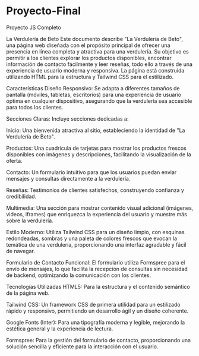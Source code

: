 # Proyecto-Final
Proyecto JS Completo

La Verdulería de Beto
Este documento describe "La Verdulería de Beto", una página web diseñada con el propósito principal de ofrecer una presencia en línea completa y atractiva para una verdulería. Su objetivo es permitir a los clientes explorar los productos disponibles, encontrar información de contacto fácilmente y leer reseñas, todo ello a través de una experiencia de usuario moderna y responsiva. La página está construida utilizando HTML para la estructura y Tailwind CSS para el estilizado.

Características
Diseño Responsivo: Se adapta a diferentes tamaños de pantalla (móviles, tabletas, escritorios) para una experiencia de usuario óptima en cualquier dispositivo, asegurando que la verdulería sea accesible para todos los clientes.

Secciones Claras: Incluye secciones dedicadas a:

Inicio: Una bienvenida atractiva al sitio, estableciendo la identidad de "La Verdulería de Beto".

Productos: Una cuadrícula de tarjetas para mostrar los productos frescos disponibles con imágenes y descripciones, facilitando la visualización de la oferta.

Contacto: Un formulario intuitivo para que los usuarios puedan enviar mensajes y consultas directamente a la verdulería.

Reseñas: Testimonios de clientes satisfechos, construyendo confianza y credibilidad.

Multimedia: Una sección para mostrar contenido visual adicional (imágenes, videos, iframes) que enriquezca la experiencia del usuario y muestre más sobre la verdulería.

Estilo Moderno: Utiliza Tailwind CSS para un diseño limpio, con esquinas redondeadas, sombras y una paleta de colores frescos que evocan la temática de una verdulería, proporcionando una interfaz agradable y fácil de navegar.

Formulario de Contacto Funcional: El formulario utiliza Formspree para el envío de mensajes, lo que facilita la recepción de consultas sin necesidad de backend, optimizando la comunicación con los clientes.

Tecnologías Utilizadas
HTML5: Para la estructura y el contenido semántico de la página web.

Tailwind CSS: Un framework CSS de primera utilidad para un estilizado rápido y responsivo, permitiendo un desarrollo ágil y un diseño coherente.

Google Fonts (Inter): Para una tipografía moderna y legible, mejorando la estética general y la experiencia de lectura.

Formspree: Para la gestión del formulario de contacto, proporcionando una solución sencilla y eficiente para la interacción con el usuario.
